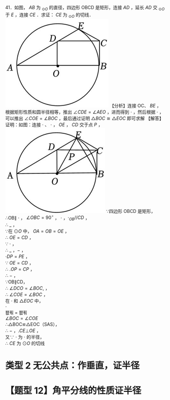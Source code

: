 41．如图， $A B$ 为 $_ { \odot O }$ 的直径，四边形 OBCD 是矩形，连接 $A D$ ，延长 $A D$ 交 $_ { \odot O }$ 于 $E$ ，连接 $C E$ ．求证： $C E$ 为 $_ { \odot O }$ 的切线．
![](<../../qs_image_DB/专题3-6__圆的综合（27类题型）（解析版）/def8683b33a12c030b213f37c1f519d46af4f87249b668cd0a9830ed2a77b400.jpg>)
【分析】连接 OC、 $B E$ ，根据矩形性质和圆半径相等，推出 $\angle C D E = \angle A E O$ ，进而得到 $\cdot$ ，然后根据 $\cdot$ ，可以推出 $\angle C O E { = } \angle B O C$ ，最后通过证明 $\triangle B O C { \cong } \triangle E O C$ 即可求解
【解答】证明：如图：连接 $\cdot$ 、 $\cdot$ ， $O E$ ， $C D$ 交于点 $P$ ，
![](<../../qs_image_DB/专题3-6__圆的综合（27类题型）（解析版）/052ebccab244127064ab8ad975fd396bcd7a0c169f2428ab1bcec80675d3e6ff.jpg>)
∵四边形 OBCD 是矩形，  
∴OB∥ $\cdot$ ， $\angle O B C = 9 0 ^ { \circ }$ ， $\cdot$ ，$\cdot _ { O B } / / C D$ ，  
∴ $\_$ ，  
∵在 $\odot O$ 中， $O A = O B = O E$ ，  
∴ $O E { = } C D$ ，  
∵ $\cdot$ ，  
∴ $\_$ ，$-$ ，  
$\cdot D P { = } P E$ ，  
∵ $O E { = } C D$ ，  
∴ $. O P { = } C P$ ，  
∴ $-$ ，  
∵OB∥CD，  
∴ $\angle D C O = \angle B O C ,$ ，  
∴ $\angle C O E { = } \angle B O C$ ，  
在 $\cdot$ 和 $\triangle E O C$ 中，  
$\cdot$   
퐶푂 = 퐶푂  
$\angle B O C = \angle C O E$   
∴△BOC≌△EOC（SAS），  
∴ $-$ ，$. C E \bot O E$ ，  
又∵ $\cdot$ 为 $\cdot$ 的半径，  
∴ $C E$ 为 $\odot O$ 的切线
# 类型 2 无公共点：作垂直，证半径
# 【题型 12】角平分线的性质证半径
